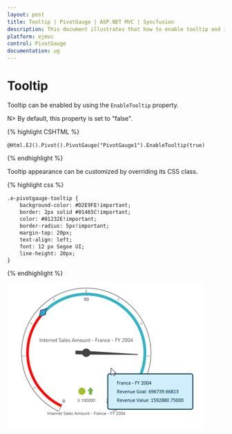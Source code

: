 ```yaml
---
layout: post
title: Tooltip | PivotGauge | ASP.NET MVC | Syncfusion
description: This document illustrates that how to enable tooltip and its customization in ASP.NET MVC PivotGauge control
platform: ejmvc
control: PivotGauge
documentation: ug
---
```


# Tooltip

Tooltip can be enabled by using the `EnableTooltip` property.

N> By default, this property is set to "false".

{% highlight CSHTML %}

    @Html.EJ().Pivot().PivotGauge("PivotGauge1").EnableTooltip(true)

{% endhighlight %}

Tooltip appearance can be customized by overriding its CSS class.

{% highlight css %}

    .e-pivotgauge-tooltip {
        background-color: #D2E9FE!important;
        border: 2px solid #01465C!important;
        color: #01232E!important;
        border-radius: 5px!important;
        margin-top: 20px;
        text-align: left;
        font: 12 px Segoe UI;
        line-height: 20px;
    }

{% endhighlight  %}

![Tooltip in ASP NET MVC pivot gauge control](Tooltip_images/Tooltip.png) 

